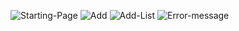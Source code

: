 ![Starting-Page](https://github.com/user-attachments/assets/4cbbb911-6137-48a8-879b-1ea91dd09627)
![Add](https://github.com/user-attachments/assets/f6735249-3b3f-4b1e-831f-e65e2bc729df)
![Add-List](https://github.com/user-attachments/assets/033ab963-d146-4e1f-8faa-e834ae7efe27)
![Error-message](https://github.com/user-attachments/assets/f06ba300-8fae-4f03-b3f9-c84748957980)

